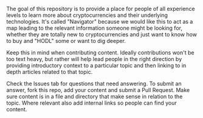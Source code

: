 The goal of this repository is to provide a place for people of all experience levels to learn more about cryptocurrencies and their underlying technologies. It's called "Navigator" because we would like this to act as a map leading to the relevant information someone might be looking for, whether they are totally new to cryptocurrencies and just want to know how to buy and "HODL" some or want to dig deeper.

Keep this in mind when contributing content. Ideally contributions won't be too text heavy, but rather will help lead people in the right direction by providing introductory context to a particular topic and then linking to in depth articles related to that topic.

Check the Issues tab for questions that need answering. To submit an answer, fork this repo, add your content and submit a Pull Request. Make sure content is in a file and directory that make sense in relation to the topic. Where relevant also add internal links so people can find your content.
